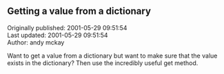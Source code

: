## Getting a value from a dictionary  
Originally published: 2001-05-29 09:51:54  
Last updated: 2001-05-29 09:51:54  
Author: andy mckay  
  
Want to get a value from a dictionary but want to make sure that the value exists in the dictionary? Then use the incredibly useful get method.